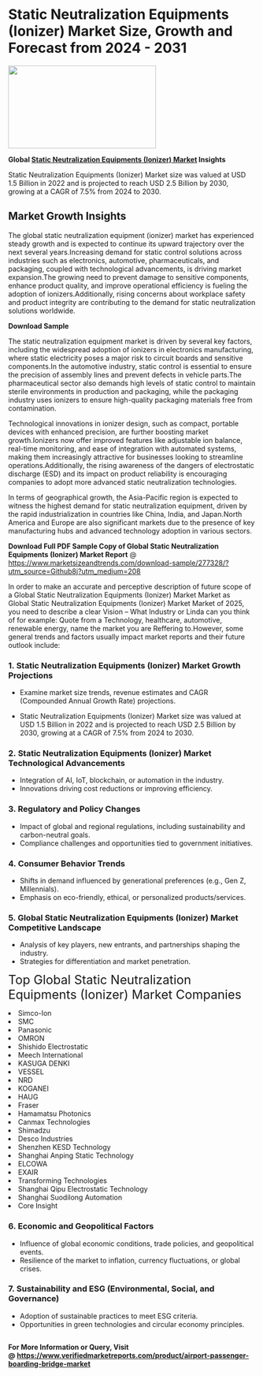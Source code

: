 <H1>Static Neutralization Equipments (Ionizer) Market Size, Growth and Forecast from 2024 - 2031</H1><img class="aligncenter size-medium wp-image-584254" src="https://thirdeyenews.in/wp-content/uploads/2024/09/Global-Market-Research-300x168.jpeg" alt="" width="300" height="168" /><p><strong>Global&nbsp;<a href="https://www.marketsizeandtrends.com/download-sample/277328/?utm_source=Github8j?utm_medium=208">Static Neutralization Equipments (Ionizer) Market</a> Insights</strong></p><p>Static Neutralization Equipments (Ionizer) Market size was valued at USD 1.5 Billion in 2022 and is projected to reach USD 2.5 Billion by 2030, growing at a CAGR of 7.5% from 2024 to 2030.</p><p><h2>Market Growth Insights</h2> <p>The global static neutralization equipment (ionizer) market has experienced steady growth and is expected to continue its upward trajectory over the next several years.Increasing demand for static control solutions across industries such as electronics, automotive, pharmaceuticals, and packaging, coupled with technological advancements, is driving market expansion.The growing need to prevent damage to sensitive components, enhance product quality, and improve operational efficiency is fueling the adoption of ionizers.Additionally, rising concerns about workplace safety and product integrity are contributing to the demand for static neutralization solutions worldwide.</p> <p><strong>Download Sample</strong></p> <p>The static neutralization equipment market is driven by several key factors, including the widespread adoption of ionizers in electronics manufacturing, where static electricity poses a major risk to circuit boards and sensitive components.In the automotive industry, static control is essential to ensure the precision of assembly lines and prevent defects in vehicle parts.The pharmaceutical sector also demands high levels of static control to maintain sterile environments in production and packaging, while the packaging industry uses ionizers to ensure high-quality packaging materials free from contamination.</p> <p>Technological innovations in ionizer design, such as compact, portable devices with enhanced precision, are further boosting market growth.Ionizers now offer improved features like adjustable ion balance, real-time monitoring, and ease of integration with automated systems, making them increasingly attractive for businesses looking to streamline operations.Additionally, the rising awareness of the dangers of electrostatic discharge (ESD) and its impact on product reliability is encouraging companies to adopt more advanced static neutralization technologies.</p> <p>In terms of geographical growth, the Asia-Pacific region is expected to witness the highest demand for static neutralization equipment, driven by the rapid industrialization in countries like China, India, and Japan.North America and Europe are also significant markets due to the presence of key manufacturing hubs and advanced technology adoption in various sectors.</p> <p><span class=""><strong>Download Full PDF Sample Copy of Global Static Neutralization Equipments (Ionizer) Market Report</strong> @ <a href="https://www.marketsizeandtrends.com/download-sample/277328/?utm_source=Github8j?utm_medium=208" target="_blank">https://www.marketsizeandtrends.com/download-sample/277328/?utm_source=Github8j?utm_medium=208</a></span></p><p>In order to make an accurate and perceptive description of future scope of a Global&nbsp;Static Neutralization Equipments (Ionizer) Market Market as Global&nbsp;Static Neutralization Equipments (Ionizer) Market Market of 2025, you need to describe a clear Vision &ndash; What Industry or Linda can you think of for example: Quote from a Technology, healthcare, automotive, renewable energy, name the market you are Reffering to.However, some general trends and factors usually impact market reports and their future outlook include:</p><h3>1.&nbsp;<strong>Static Neutralization Equipments (Ionizer) Market Growth Projections</strong></h3><ul><li>Examine market size trends, revenue estimates and CAGR (Compounded Annual Growth Rate) projections.</li><li><p>Static Neutralization Equipments (Ionizer) Market size was valued at USD 1.5 Billion in 2022 and is projected to reach USD 2.5 Billion by 2030, growing at a CAGR of 7.5% from 2024 to 2030.</p></li></ul><h3>2.&nbsp;<strong>Static Neutralization Equipments (Ionizer) Market Technological Advancements</strong></h3><ul><li>Integration of AI, IoT, blockchain, or automation in the industry.</li><li>Innovations driving cost reductions or improving efficiency.</li></ul><h3>3.&nbsp;<strong>Regulatory and Policy Changes</strong></h3><ul><li>Impact of global and regional regulations, including sustainability and carbon-neutral goals.</li><li>Compliance challenges and opportunities tied to government initiatives.</li></ul><h3>4.&nbsp;<strong>Consumer Behavior Trends</strong></h3><ul><li>Shifts in demand influenced by generational preferences (e.g., Gen Z, Millennials).</li><li>Emphasis on eco-friendly, ethical, or personalized products/services.</li></ul><h3>5.&nbsp;<strong>Global Static Neutralization Equipments (Ionizer) Market Competitive Landscape</strong></h3><ul><li>Analysis of key players, new entrants, and partnerships shaping the industry.</li><li>Strategies for differentiation and market penetration.</li></ul><p data-pm-slice="1 1 []"><span style="color: inherit; font-family: inherit; font-size: 25px;">Top Global Static Neutralization Equipments (Ionizer) Market Companies</span></p><div class="" data-test-id=""><p><li>Simco-Ion</li><li> SMC</li><li> Panasonic</li><li> OMRON</li><li> Shishido Electrostatic</li><li> Meech International</li><li> KASUGA DENKI</li><li> VESSEL</li><li> NRD</li><li> KOGANEI</li><li> HAUG</li><li> Fraser</li><li> Hamamatsu Photonics</li><li> Canmax Technologies</li><li> Shimadzu</li><li> Desco Industries</li><li> Shenzhen KESD Technology</li><li> Shanghai Anping Static Technology</li><li> ELCOWA</li><li> EXAIR</li><li> Transforming Technologies</li><li> Shanghai Qipu Electrostatic Technology</li><li> Shanghai Suodilong Automation</li><li> Core Insight</li></p></div><h3>6.&nbsp;<strong>Economic and Geopolitical Factors</strong></h3><ul><li>Influence of global economic conditions, trade policies, and geopolitical events.</li><li>Resilience of the market to inflation, currency fluctuations, or global crises.</li></ul><h3>7.&nbsp;<strong>Sustainability and ESG (Environmental, Social, and Governance)</strong></h3><ul><li>Adoption of sustainable practices to meet ESG criteria.</li><li>Opportunities in green technologies and circular economy principles.</li></ul><h2><strong style="font-size: 14px;">For More Information or Query, Visit @&nbsp;</strong><a style="background-color: #ffffff; font-size: 14px;" href="https://www.marketsizeandtrends.com/report/static-neutralization-equipments-ionizer-market/" target="_blank">https://www.verifiedmarketreports.com/product/airport-passenger-boarding-bridge-market</a></h2>